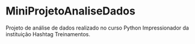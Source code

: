 # MiniProjetoAnaliseDados

Projeto de análise de dados realizado no curso Python Impressionador da instituição Hashtag Treinamentos.
